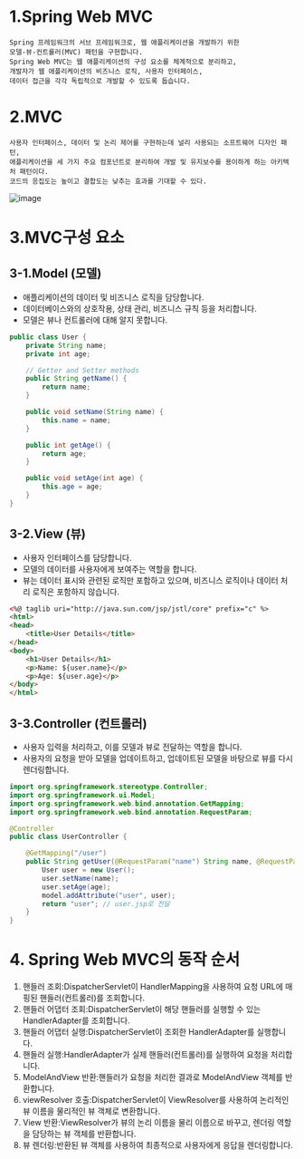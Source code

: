# 1.Spring Web MVC
    Spring 프레임워크의 서브 프레임워크로, 웹 애플리케이션을 개발하기 위한
    모델-뷰-컨트롤러(MVC) 패턴을 구현합니다. 
    Spring Web MVC는 웹 애플리케이션의 구성 요소를 체계적으로 분리하고, 
    개발자가 웹 애플리케이션의 비즈니스 로직, 사용자 인터페이스,
    데이터 접근을 각각 독립적으로 개발할 수 있도록 돕습니다.


# 2.MVC
    사용자 인터페이스, 데이터 및 논리 제어를 구현하는데 널리 사용되는 소프트웨어 디자인 패턴,
    애플리케이션을 세 가지 주요 컴포넌트로 분리하여 개발 및 유지보수를 용이하게 하는 아키텍처 패턴이다.
    코드의 응집도는 높이고 결합도는 낮추는 효과를 기대할 수 있다.

![image](https://github.com/user-attachments/assets/c37452f5-6051-4c8b-94de-a22bedcc0e04)





# 3.MVC구성 요소
## 3-1.Model (모델)
- 애플리케이션의 데이터 및 비즈니스 로직을 담당합니다.
- 데이터베이스와의 상호작용, 상태 관리, 비즈니스 규칙 등을 처리합니다.
- 모델은 뷰나 컨트롤러에 대해 알지 못합니다.

```java
public class User {
    private String name;
    private int age;

    // Getter and Setter methods
    public String getName() {
        return name;
    }

    public void setName(String name) {
        this.name = name;
    }

    public int getAge() {
        return age;
    }

    public void setAge(int age) {
        this.age = age;
    }
}
```

## 3-2.View (뷰)
- 사용자 인터페이스를 담당합니다.
- 모델의 데이터를 사용자에게 보여주는 역할을 합니다.
- 뷰는 데이터 표시와 관련된 로직만 포함하고 있으며, 비즈니스 로직이나 데이터 처리 로직은 포함하지 않습니다.

```html
<%@ taglib uri="http://java.sun.com/jsp/jstl/core" prefix="c" %>
<html>
<head>
    <title>User Details</title>
</head>
<body>
    <h1>User Details</h1>
    <p>Name: ${user.name}</p>
    <p>Age: ${user.age}</p>
</body>
</html>
```
## 3-3.Controller (컨트롤러)
- 사용자 입력을 처리하고, 이를 모델과 뷰로 전달하는 역할을 합니다.
- 사용자의 요청을 받아 모델을 업데이트하고, 업데이트된 모델을 바탕으로 뷰를 다시 렌더링합니다.


```java
import org.springframework.stereotype.Controller;
import org.springframework.ui.Model;
import org.springframework.web.bind.annotation.GetMapping;
import org.springframework.web.bind.annotation.RequestParam;

@Controller
public class UserController {

    @GetMapping("/user")
    public String getUser(@RequestParam("name") String name, @RequestParam("age") int age, Model model) {
        User user = new User();
        user.setName(name);
        user.setAge(age);
        model.addAttribute("user", user);
        return "user"; // user.jsp로 전달
    }
}
```


# 4. Spring Web MVC의 동작 순서
1. 핸들러 조회:DispatcherServlet이 HandlerMapping을 사용하여 요청 URL에 매핑된 핸들러(컨트롤러)를 조회합니다.
2. 핸들러 어댑터 조회:DispatcherServlet이 해당 핸들러를 실행할 수 있는 HandlerAdapter를 조회합니다.
3. 핸들러 어댑터 실행:DispatcherServlet이 조회한 HandlerAdapter를 실행합니다.
4. 핸들러 실행:HandlerAdapter가 실제 핸들러(컨트롤러)를 실행하여 요청을 처리합니다.
5. ModelAndView 반환:핸들러가 요청을 처리한 결과로 ModelAndView 객체를 반환합니다.
6. viewResolver 호출:DispatcherServlet이 ViewResolver를 사용하여 논리적인 뷰 이름을 물리적인 뷰 객체로 변환합니다.
7. View 반환:ViewResolver가 뷰의 논리 이름을 물리 이름으로 바꾸고, 렌더링 역할을 담당하는 뷰 객체를 반환합니다.
8. 뷰 렌더링:반환된 뷰 객체를 사용하여 최종적으로 사용자에게 응답을 렌더링합니다.
